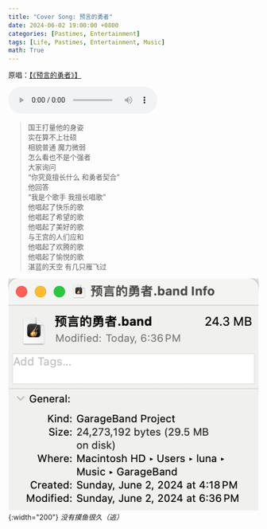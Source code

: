 ```yaml
---
title: "Cover Song: 预言的勇者"
date: 2024-06-02 19:00:00 +0800
categories: [Pastimes, Entertainment]
tags: [Life, Pastimes, Entertainment, Music]
math: True
---
```


原唱：[【《预言的勇者》】](https://www.bilibili.com/video/BV1Zf4y1Z75m?vd_source=b3cf9eb7cfe43c730613c5158a38e978)

<audio controls>
  <source src="../../../assets/img/2024-06-02-YuYanDeYongZhe/YYDYZv4LY.mp3" type="audio/mp3">
</audio>

> 国王打量他的身姿  
> 实在算不上壮硕  
> 相貌普通 魔力微弱  
> 怎么看也不是个强者  
> 大家询问  
> “你究竟擅长什么 和勇者契合”  
> 他回答  
> “我是个歌手 我擅长唱歌”  
> 他唱起了快乐的歌  
> 他唱起了希望的歌  
> 他唱起了美好的歌  
> 与王宫的人们应和  
> 他唱起了欢腾的歌  
> 他唱起了愉悦的歌  
> 湛蓝的天空 有几只雁飞过  

![](../../../assets/img/2024-06-02-YuYanDeYongZhe/img_2024-06-02-19-10-24.png){:width="200"}
_没有摸鱼很久（逃）_
